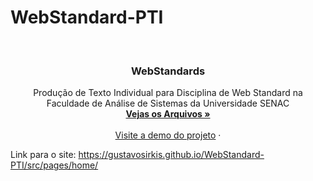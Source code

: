 # WebStandard-PTI

<!-- PROJECT LOGO -->
<br />
<div align="center">
  <h3 align="center">WebStandards</h3>
  <p align="center">
    Produção de Texto Individual para Disciplina de Web Standard na Faculdade de Análise de Sistemas da Universidade SENAC
    <br />
    <a href="https://github.com/GustavoSirkis/WebStandard-PTI"><strong>Vejas os Arquivos »</strong></a>
    <br />
    <br />
    <a href="https://gustavosirkis.github.io/WebStandard-PTI/src/pages/home/">Visite a demo do projeto</a>
    ·
  </p>
</div>


Link para o site:  https://gustavosirkis.github.io/WebStandard-PTI/src/pages/home/
